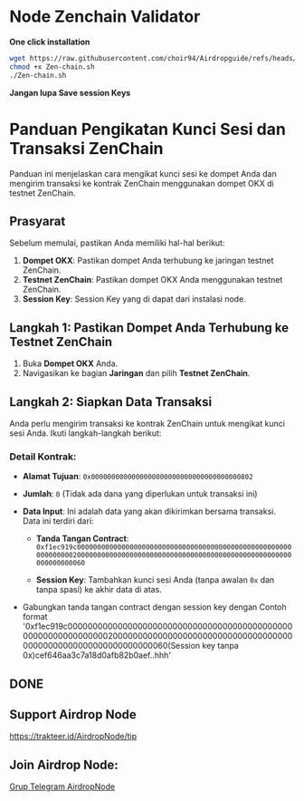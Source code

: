 # Node Zenchain Validator 

**One click installation**
   ```bash
   wget https://raw.githubusercontent.com/choir94/Airdropguide/refs/heads/main/Zen-chain.sh -O Zen-chain.sh
chmod +x Zen-chain.sh
./Zen-chain.sh
   ```
**Jangan lupa Save session Keys**

# Panduan Pengikatan Kunci Sesi dan Transaksi ZenChain

Panduan ini menjelaskan cara mengikat kunci sesi ke dompet Anda dan mengirim transaksi ke kontrak ZenChain menggunakan dompet OKX di testnet ZenChain.

## Prasyarat

Sebelum memulai, pastikan Anda memiliki hal-hal berikut:

1. **Dompet OKX**: Pastikan dompet Anda terhubung ke jaringan testnet ZenChain.
2. **Testnet ZenChain**: Pastikan dompet OKX Anda menggunakan testnet ZenChain.
3. **Session Key**: Session Key yang di dapat dari instalasi node.

## Langkah 1: Pastikan Dompet Anda Terhubung ke Testnet ZenChain

1. Buka **Dompet OKX** Anda.
2. Navigasikan ke bagian **Jaringan** dan pilih **Testnet ZenChain**.

## Langkah 2: Siapkan Data Transaksi

Anda perlu mengirim transaksi ke kontrak ZenChain untuk mengikat kunci sesi Anda. Ikuti langkah-langkah berikut:

### Detail Kontrak:
- **Alamat Tujuan**: `0x0000000000000000000000000000000000000802`
- **Jumlah**: `0` (Tidak ada dana yang diperlukan untuk transaksi ini)
- **Data Input**: Ini adalah data yang akan dikirimkan bersama transaksi. Data ini terdiri dari:

  - **Tanda Tangan Contract**:  
    `0xf1ec919c00000000000000000000000000000000000000000000000000000000000000200000000000000000000000000000000000000000000000000000000000000060`
  
  - **Session Key**: Tambahkan kunci sesi Anda (tanpa awalan `0x` dan tanpa spasi) ke akhir data di atas.
 - Gabungkan tanda tangan contract dengan session key dengan Contoh format 
 '0xf1ec919c00000000000000000000000000000000000000000000000000000000000000200000000000000000000000000000000000000000000000000000000000000060(Session key tanpa 0x)cef646aa3c7a18d0afb82b0aef..hhh'

## DONE

## Support Airdrop Node

https://trakteer.id/AirdropNode/tip

## Join Airdrop Node:  

[Grup Telegram AirdropNode](https://t.me/airdrop_node)
